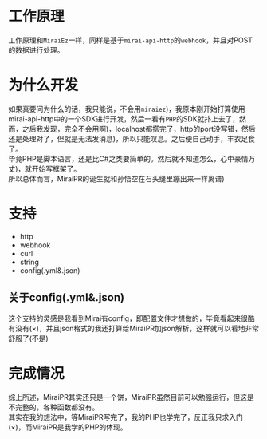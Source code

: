 # 工作原理
工作原理和`MiraiEz`一样，同样是基于`mirai-api-http`的`webhook`，并且对POST的数据进行处理。
# 为什么开发
如果真要问为什么的话，我只能说，不会用`miraiez`)，我原本刚开始打算使用mirai-api-http中的一个SDK进行开发，然后一看有`PHP`的SDK就扑上去了，然而，之后我发现，完全不会用啊)，localhost都搭完了，http的port没写错，然后还是处理对了，但就是无法发消息)，所以只能叹息。之后便自己动手，丰衣足食了。  
毕竟PHP是脚本语言，还是比C#之类要简单的。然后就不知道怎么，心中豪情万丈)，就开始写框架了。  
所以总体而言，MiraiPR的诞生就和孙悟空在石头缝里蹦出来一样离谱)
# 支持
- http
- webhook
- curl
- string
- config(.yml&.json)
## 关于config(.yml&.json)
这个支持的灵感是我看到Mirai有config，即配置文件才想做的，毕竟看起来很酷有没有(×)，并且json格式的我还打算给MiraiPR加json解析，这样就可以看地非常舒服了(不是)
# 完成情况
综上所述，MiraiPR其实还只是一个饼，MiraiPR虽然目前可以勉强运行，但这是不完整的，各种函数都没有。  
其实在我的想法中，等MiraiPR写完了，我的PHP也学完了，反正我只求入门(×)，而MiraiPR是我学的PHP的体现。

